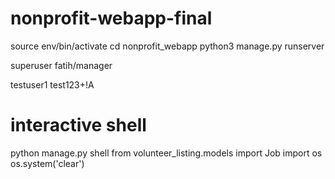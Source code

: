 # nonprofit-webapp-final
source env/bin/activate
cd nonprofit_webapp
python3 manage.py runserver

superuser
fatih/manager

testuser1
test123+!A


# interactive shell
python manage.py shell
from volunteer_listing.models import Job
import os
os.system('clear')